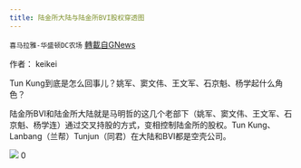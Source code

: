 ```yaml
---
title: 陆金所大陆与陆金所BVI股权穿透图
---
```

`喜马拉雅-华盛顿DC农场` [轉載自GNews](https://gnews.org/zh-hans/1541395/)

作者： keikei



Tun Kung到底是怎么回事儿？姚军、窦文伟、王文军、石京魁、杨学起什么角色？

陆金所BVI和陆金所大陆就是马明哲的这几个老部下（姚军、窦文伟、王文军、石京魁、杨学连）通过交叉持股的方式，变相控制陆金所的股权。Tun Kung、Lanbang（兰帮）Tunjun（同君）在大陆和BVI都是空壳公司。


![](https://assets.gnews.org/wp-content/uploads/2021/09/8-10.png)
0
